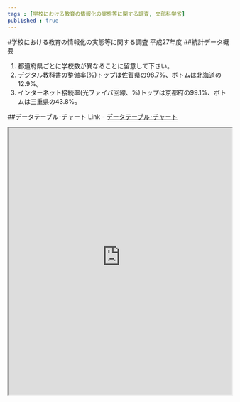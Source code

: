 ```yaml
--- 
tags : [学校における教育の情報化の実態等に関する調査, 文部科学省] 
published : true
---
```

#学校における教育の情報化の実態等に関する調査 平成27年度
##統計データ概要
1. 都道府県ごとに学校数が異なることに留意して下さい。
1. デジタル教科書の整備率(%)トップは佐賀県の98.7%、ボトムは北海道の12.9%。
1. インターネット接続率(光ファイバ回線、%)トップは京都府の99.1%、ボトムは三重県の43.8%。

	
##データテーブル･チャート
Link - [データテーブル･チャート](http://knowledgevault.saecanet.com/charts/am-consulting.co.jp-20161014142605.html)
<iframe src="http://knowledgevault.saecanet.com/charts/am-consulting.co.jp-20161014142605.html" width="100%" height="600px"></iframe>